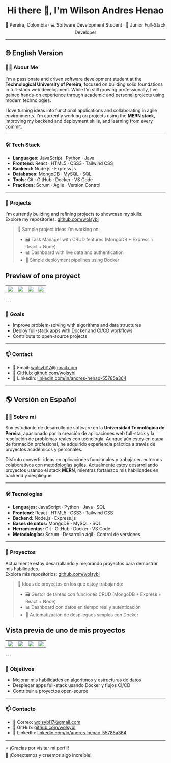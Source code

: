 <h1 align="center">Hi there 👋, I'm Wilson Andres Henao</h1>
<p align="center">
  📍 Pereira, Colombia · 💻 Software Development Student · 🌱 Junior Full-Stack Developer
</p>

---

## 🌐 English Version

### 👨‍💻 About Me

I'm a passionate and driven software development student at the **Technological University of Pereira**, focused on building solid foundations in full-stack web development. While I’m still growing professionally, I've gained hands-on experience through academic and personal projects using modern technologies.

I love turning ideas into functional applications and collaborating in agile environments. I'm currently working on projects using the **MERN stack**, improving my backend and deployment skills, and learning from every commit.

---

### 🛠️ Tech Stack

- **Languages:** JavaScript · Python · Java
- **Frontend:** React · HTML5 · CSS3 · Tailwind CSS  
- **Backend:** Node.js · Express.js  
- **Databases:** MongoDB · MySQL · SQL  
- **Tools:** Git · GitHub · Docker · VS Code  
- **Practices:** Scrum · Agile · Version Control  

---

### 📌 Projects

I'm currently building and refining projects to showcase my skills.  
Explore my repositories: [github.com/wolsybl](https://github.com/wolsybl?tab=repositories)

> 🔧 Sample project ideas I’m working on:
> - 🗃️ Task Manager with CRUD features (MongoDB + Express + React + Node)
> - 📊 Dashboard with live data and authentication
> - 🚀 Simple deployment pipelines using Docker

##  Preview of one proyect
<table style="width:100%">
  <tr>
    <td>
      <a>
        <img src="https://github.com/user-attachments/assets/7c68756c-828b-4197-95f5-0ffc4e466e6c">
      </a>
    </td>
    <td>
      <a>
        <img src="https://github.com/user-attachments/assets/f9f0038f-6fcc-4f50-99e6-53d3967871fd">
      </a>
    </td>
    <td>
      <a>
        <img src="https://github.com/user-attachments/assets/830d0b8c-2118-4f4a-bc19-090554449138">
      </a>
    </td>
    <td>
      <a>
        <img src="https://github.com/user-attachments/assets/0324088e-086a-4a1d-8243-e7b0fa0c4235">
      </a>
    </td>
  </tr>
</table>
---

### 🎯 Goals

- Improve problem-solving with algorithms and data structures  
- Deploy full-stack apps with Docker and CI/CD workflows  
- Contribute to open-source projects  

---

### 📫 Contact

- 📧 Email: [wolsybl17@gmail.com](mailto:wolsybl17@gmail.com)  
- 🔗 GitHub: [github.com/wolsybl](https://github.com/wolsybl)  
- 💼 LinkedIn: [linkedin.com/in/andres-henao-55785a364](https://www.linkedin.com/in/andres-henao-55785a364/)

---

## 🌎 Versión en Español

### 👨‍💻 Sobre mí

Soy estudiante de desarrollo de software en la **Universidad Tecnológica de Pereira**, apasionado por la creación de aplicaciones web full-stack y la resolución de problemas reales con tecnología. Aunque aún estoy en etapa de formación profesional, he adquirido experiencia práctica a través de proyectos académicos y personales.

Disfruto convertir ideas en aplicaciones funcionales y trabajar en entornos colaborativos con metodologías ágiles. Actualmente estoy desarrollando proyectos usando el stack **MERN**, mientras fortalezco mis habilidades en backend y despliegue.

---

### 🛠️ Tecnologías

- **Lenguajes:** JavaScript · Python · Java · SQL  
- **Frontend:** React · HTML5 · CSS3 · Tailwind CSS  
- **Backend:** Node.js · Express.js  
- **Bases de datos:** MongoDB · MySQL · SQL  
- **Herramientas:** Git · GitHub · Docker · VS Code  
- **Metodologías:** Scrum · Desarrollo ágil · Control de versiones  

---

### 📌 Proyectos

Actualmente estoy desarrollando y mejorando proyectos para demostrar mis habilidades.  
Explora mis repositorios: [github.com/wolsybl](https://github.com/wolsybl)

> 🔧 Ideas de proyectos en los que estoy trabajando:
> - 🗃️ Gestor de tareas con funciones CRUD (MongoDB + Express + React + Node)
> - 📊 Dashboard con datos en tiempo real y autenticación
> - 🚀 Automatización de despliegues simples con Docker


##  Vista previa de uno de mis proyectos
<table style="width:100%">
  <tr>
    <td>
      <a>
        <img src="https://github.com/user-attachments/assets/7c68756c-828b-4197-95f5-0ffc4e466e6c">
      </a>
    </td>
    <td>
      <a>
        <img src="https://github.com/user-attachments/assets/f9f0038f-6fcc-4f50-99e6-53d3967871fd">
      </a>
    </td>
    <td>
      <a>
        <img src="https://github.com/user-attachments/assets/830d0b8c-2118-4f4a-bc19-090554449138">
      </a>
    </td>
    <td>
      <a>
        <img src="https://github.com/user-attachments/assets/0324088e-086a-4a1d-8243-e7b0fa0c4235">
      </a>
    </td>
  </tr>
</table>
---

### 🎯 Objetivos

- Mejorar mis habilidades en algoritmos y estructuras de datos  
- Desplegar apps full-stack usando Docker y flujos CI/CD  
- Contribuir a proyectos open-source

---

### 📫 Contacto

- 📧 Correo: [wolsybl17@gmail.com](mailto:wolsybl17@gmail.com)  
- 🔗 GitHub: [github.com/wolsybl](https://github.com/wolsybl)  
- 💼 LinkedIn: [linkedin.com/in/andres-henao-55785a364](https://www.linkedin.com/in/andres-henao-55785a364/)

---

⭐ ¡Gracias por visitar mi perfil!  
🚀 ¡Conectemos y creemos algo increíble!

